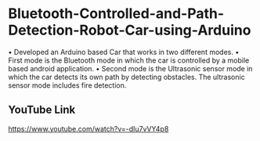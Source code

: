 # Bluetooth-Controlled-and-Path-Detection-Robot-Car-using-Arduino
• Developed an Arduino based Car that works in two different modes.
• First mode is the Bluetooth mode in which the car is controlled by a mobile based android application.
• Second mode is the Ultrasonic sensor mode in which the car detects its own path by detecting obstacles.
The ultrasonic sensor mode includes fire detection.

## YouTube Link
https://www.youtube.com/watch?v=-dIu7vVY4p8
